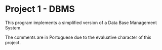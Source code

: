 # Project 1 - DBMS

This program implements a simplified version of a Data Base Management System.

The comments are in Portuguese due to the evaluative character of this project.
